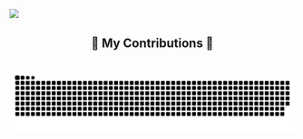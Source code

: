 [![](https://discord.c99.nl/widget/theme-4/1203605618745933880.png)](https://discord.gg/zPjH55uCYt)

<div align="center">
  <h2>🐍 My Contributions 🐍</h2>
  <br>
  <img alt="snake eating my contributions" src="https://github.com/friday2su/friday2su/blob/main/snake.svg" />
  
  <br/><br/><br/>
</div>
